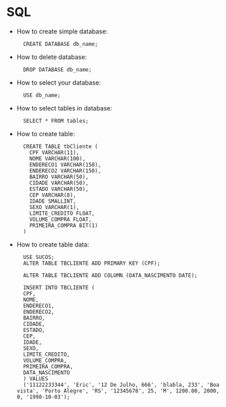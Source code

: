 # SQL

- How to create simple database:

  ````
    CREATE DATABASE db_name;
  ````
- How to delete database:

  ````
    DROP DATABASE db_name;
  ````
- How to select your database:

  ````
    USE db_name;
  ````
- How to select tables in database:

  ````
    SELECT * FROM tables; 
  ````
- How to create table:

  ````
    CREATE TABLE tbCliente (
      CPF VARCHAR(11),
      NOME VARCHAR(100),
      ENDERECO1 VARCHAR(150),
      ENDERECO2 VARCHAR(150),
      BAIRRO VARCHAR(50),
      CIDADE VARCHAR(50),
      ESTADO VARCHAR(50),
      CEP VARCHAR(8),
      IDADE SMALLINT,
      SEXO VARCHAR(1),
      LIMITE_CREDITO FLOAT,
      VOLUME_COMPRA FLOAT,
      PRIMEIRA_COMPRA BIT(1)
    )
  ````
- How to create table data:

  ````
    USE SUCOS;
    ALTER TABLE TBCLIENTE ADD PRIMARY KEY (CPF);

    ALTER TABLE TBCLIENTE ADD COLUMN (DATA_NASCIMENTO DATE);

    INSERT INTO TBCLIENTE (
    CPF,
    NOME,
    ENDERECO1,
    ENDERECO2,
    BAIRRO,
    CIDADE,
    ESTADO,
    CEP,
    IDADE,
    SEXO,
    LIMITE_CREDITO,
    VOLUME_COMPRA,
    PRIMEIRA_COMPRA,
    DATA_NASCIMENTO
    ) VALUES
    ('11122233344', 'Eric', '12 De Julho, 666', 'blabla, 233', 'Boa vista', 'Porto Alegre', 'RS', '12345678', 25, 'M', 1200.00, 2000, 0, '1998-10-03');
  ````
